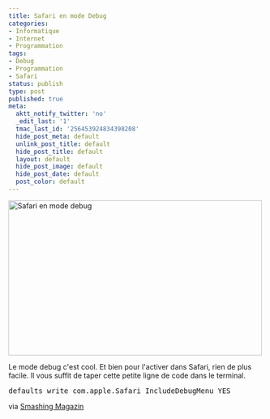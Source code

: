 ```yaml
---
title: Safari en mode Debug
categories:
- Informatique
- Internet
- Programmation
tags:
- Debug
- Programmation
- Safari
status: publish
type: post
published: true
meta:
  aktt_notify_twitter: 'no'
  _edit_last: '1'
  tmac_last_id: '256453924834398208'
  hide_post_meta: default
  unlink_post_title: default
  hide_post_title: default
  layout: default
  hide_post_image: default
  hide_post_date: default
  post_color: default
---
```

<img class="alignnone size-medium wp-image-1285" title="Safari en mode debug" src="https://dlgjp9x71cipk.cloudfront.net/2009/06/SafariDebug1-500x306.png" alt="Safari en mode debug" width="500" height="306" />

Le mode debug c'est cool. Et bien pour l'activer dans Safari, rien de plus facile. Il vous suffit de taper cette petite ligne de code dans le terminal.
<pre>defaults write com.apple.Safari IncludeDebugMenu YES</pre>
via <a title="Smashing Magazin" href="https://www.smashingmagazine.com/2009/06/04/30-must-have-tweaks-for-your-mac/">Smashing Magazin</a>
